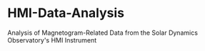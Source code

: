 # HMI-Data-Analysis
Analysis of Magnetogram-Related Data from the Solar Dynamics Observatory's HMI Instrument
